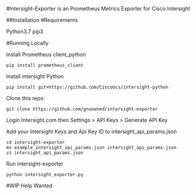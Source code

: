 #Intersight-Exporter is an Prometheus Metrics Exporter for Cisco Intersight

##Installation
#Requirements

Python3.7
pip3

#Running Locally

Install Prometheus client_python
```
pip install prometheus_client
```
Install intersight Python
```
pip install git+https://github.com/CiscoUcs/intersight-python
```
Clone this repo:
```
git clone https://github.com/gnuowned/intersight-exporter
```

Login Intersight.com then Settings > API Keys > Generate API Key

Add your Intersight Keys and Api Key ID to intersight_api_params.json
```
cd intersight-exporter
mv example_intersight_api_params.json intersight_api_params.json
vi intersight_api_params.json
```

Run intersight-exporter
```
python intersight_exporter.py
```

#WIP Help Wanted


